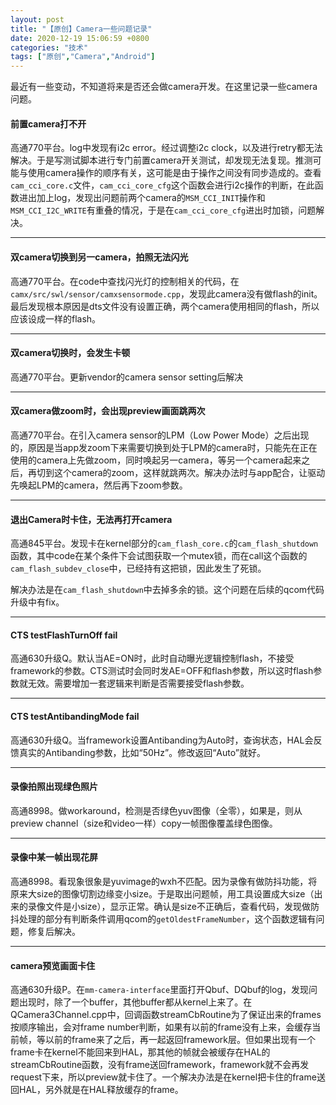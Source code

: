 ```yaml
---
layout: post
title: "【原创】Camera一些问题记录"
date: 2020-12-19 15:06:59 +0800
categories: "技术"
tags: ["原创","Camera","Android"]
---
```

最近有一些变动，不知道将来是否还会做camera开发。在这里记录一些camera问题。

#### 前置camera打不开
高通770平台。log中发现有i2c error。经过调整i2c clock，以及进行retry都无法解决。于是写测试脚本进行专门前置camera开关测试，却发现无法复现。推测可能与使用camera操作的顺序有关，这可能是由于操作之间没有同步造成的。查看`cam_cci_core.c`文件，`cam_cci_core_cfg`这个函数会进行i2c操作的判断，在此函数进出加上log，发现出问题前两个camera的`MSM_CCI_INIT`操作和`MSM_CCI_I2C_WRITE`有重叠的情况，于是在`cam_cci_core_cfg`进出时加锁，问题解决。

---
#### 双camera切换到另一camera，拍照无法闪光
高通770平台。在code中查找闪光灯的控制相关的代码，在`camx/src/swl/sensor/camxsensormode.cpp`，发现此camera没有做flash的init。最后发现根本原因是dts文件没有设置正确，两个camera使用相同的flash，所以应该设成一样的flash。

---
#### 双camera切换时，会发生卡顿
高通770平台。更新vendor的camera sensor setting后解决

---
#### 双camera做zoom时，会出现preview画面跳两次
高通770平台。在引入camera sensor的LPM（Low Power Mode）之后出现的，原因是当app发zoom下来需要切换到处于LPM的camera时，只能先在正在使用的camera上先做zoom，同时唤起另一camera，等另一个camera起来之后，再切到这个camera的zoom，这样就跳两次。解决办法时与app配合，让驱动先唤起LPM的camera，然后再下zoom参数。

---
#### 退出Camera时卡住，无法再打开camera
高通845平台。发现卡在kernel部分的`cam_flash_core.c`的`cam_flash_shutdown`函数，其中code在某个条件下会试图获取一个mutex锁，而在call这个函数的`cam_flash_subdev_close`中，已经持有这把锁，因此发生了死锁。

解决办法是在`cam_flash_shutdown`中去掉多余的锁。这个问题在后续的qcom代码升级中有fix。

---
#### CTS testFlashTurnOff fail
高通630升级Q。默认当AE=ON时，此时自动曝光逻辑控制flash，不接受framework的参数。CTS测试时会同时发AE=OFF和flash参数，所以这时flash参数就无效。需要增加一套逻辑来判断是否需要接受flash参数。

---
#### CTS testAntibandingMode fail
高通630升级Q。当framework设置Antibanding为Auto时，查询状态，HAL会反馈真实的Antibanding参数，比如“50Hz”。修改返回“Auto”就好。

---
#### 录像拍照出现绿色照片
高通8998。做workaround，检测是否绿色yuv图像（全零），如果是，则从preview channel（size和video一样）copy一帧图像覆盖绿色图像。

---
#### 录像中某一帧出现花屏
高通8998。看现象很象是yuvimage的wxh不匹配。因为录像有做防抖功能，将原来大size的图像切割边缘变小size。于是取出问题帧，用工具设置成大size（出来的录像文件是小size），显示正常。确认是size不正确后，查看代码，发现做防抖处理的部分有判断条件调用qcom的`getOldestFrameNumber`，这个函数逻辑有问题，修复后解决。

---
#### camera预览画面卡住
高通630升级P。在`mm-camera-interface`里面打开Qbuf、DQbuf的log，发现问题出现时，除了一个buffer，其他buffer都从kernel上来了。在QCamera3Channel.cpp中，回调函数streamCbRoutine为了保证出来的frames按顺序输出，会对frame number判断，如果有以前的frame没有上来，会缓存当前帧，等以前的frame来了之后，再一起返回framework层。但如果出现有一个frame卡在kernel不能回来到HAL，那其他的帧就会被缓存在HAL的streamCbRoutine函数，没有frame送回framework，framework就不会再发request下来，所以preview就卡住了。一个解决办法是在kernel把卡住的frame送回HAL，另外就是在HAL释放缓存的frame。
